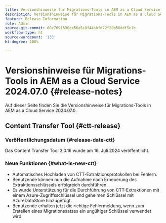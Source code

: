 ```yaml
---
title: Versionshinweise für Migrations-Tools in AEM as a Cloud Service 2024.07
description: Versionshinweise für Migrations-Tools in AEM as a Cloud Service 2024.07.0
feature: Release Information
role: Admin
source-git-commit: 60c7691530ee56a5c8f44bbfd72f20b58ddf5c1b
workflow-type: ht
source-wordcount: '133'
ht-degree: 100%

---
```


# Versionshinweise für Migrations-Tools in AEM as a Cloud Service 2024.07.0 {#release-notes}

Auf dieser Seite finden Sie die Versionshinweise für Migrations-Tools in AEM as a Cloud Service 2024.07.0.

## Content Transfer Tool {#ctt-release}

### Veröffentlichungsdatum {#release-date-ctt}

Das Content Transfer Tool 3.0.16 wurde am 16. Juli 2024 veröffentlicht.

### Neue Funktionen {#what-is-new-ctt}

* Automatisches Hochladen von CTT-Extraktionsprotokollen bei Fehlern.
* Benutzende können nun die Aufnahme nach Erneuerung des Extraktionsschlüssels erfolgreich durchführen.
* Es wurde Unterstützung für die Durchführung von CTT-Extraktionen mit einem Azure-Zugriffsschlüssel und geheimen Schlüssel mit AzureDataStore hinzugefügt.
* Benutzende erhalten jetzt die richtige Fehlermeldung, wenn zum Erstellen eines Migrationssatzes ein ungültiger Schlüssel verwendet wird.
